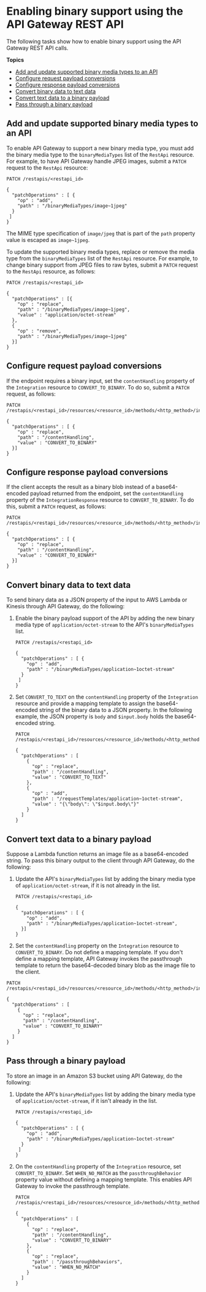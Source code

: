 # Enabling binary support using the API Gateway REST API<a name="api-gateway-payload-encodings-configure-with-control-service-api"></a>

The following tasks show how to enable binary support using the API Gateway REST API calls\.

**Topics**
+ [Add and update supported binary media types to an API](#api-gateway-payload-encodings-setup-with-api-set-encodings-map)
+ [Configure request payload conversions](#api-gateway-payload-encodings-setup-with-api-set-integration-request-encoding)
+ [Configure response payload conversions](#api-gateway-payload-encodings-setup-with-api-set-integration-response-encoding)
+ [Convert binary data to text data](#api-gateway-payload-encodings-convert-binary-to-string)
+ [Convert text data to a binary payload](#api-gateway-payload-encodings-convert-string-to-binary)
+ [Pass through a binary payload](#api-gateway-payload-encodings-pass-binary-as-is)

## Add and update supported binary media types to an API<a name="api-gateway-payload-encodings-setup-with-api-set-encodings-map"></a>

To enable API Gateway to support a new binary media type, you must add the binary media type to the `binaryMediaTypes` list of the `RestApi` resource\. For example, to have API Gateway handle JPEG images, submit a `PATCH` request to the `RestApi` resource: 

```
PATCH /restapis/<restapi_id>

{
  "patchOperations" : [ {
    "op" : "add",
    "path" : "/binaryMediaTypes/image~1jpeg"
  } 
 ]
}
```

The MIME type specification of `image/jpeg` that is part of the `path` property value is escaped as `image~1jpeg`\.

To update the supported binary media types, replace or remove the media type from the `binaryMediaTypes` list of the `RestApi` resource\. For example, to change binary support from JPEG files to raw bytes, submit a `PATCH` request to the `RestApi` resource, as follows: 

```
PATCH /restapis/<restapi_id>

{
  "patchOperations" : [{
    "op" : "replace",
    "path" : "/binaryMediaTypes/image~1jpeg",
    "value" : "application/octet-stream"
  },
  {
    "op" : "remove",
    "path" : "/binaryMediaTypes/image~1jpeg"
  }]
}
```

## Configure request payload conversions<a name="api-gateway-payload-encodings-setup-with-api-set-integration-request-encoding"></a>

If the endpoint requires a binary input, set the `contentHandling` property of the `Integration` resource to `CONVERT_TO_BINARY`\. To do so, submit a `PATCH` request, as follows: 

```
PATCH /restapis/<restapi_id>/resources/<resource_id>/methods/<http_method>/integration

{
  "patchOperations" : [ {
    "op" : "replace",
    "path" : "/contentHandling",
    "value" : "CONVERT_TO_BINARY"
  }]
}
```

## Configure response payload conversions<a name="api-gateway-payload-encodings-setup-with-api-set-integration-response-encoding"></a>

If the client accepts the result as a binary blob instead of a base64\-encoded payload returned from the endpoint, set the `contentHandling` property of the `IntegrationResponse` resource to `CONVERT_TO_BINARY`\. To do this, submit a `PATCH` request, as follows:

```
PATCH /restapis/<restapi_id>/resources/<resource_id>/methods/<http_method>/integration/responses/<status_code>

{
  "patchOperations" : [ {
    "op" : "replace",
    "path" : "/contentHandling",
    "value" : "CONVERT_TO_BINARY"
  }]
}
```

## Convert binary data to text data<a name="api-gateway-payload-encodings-convert-binary-to-string"></a>

To send binary data as a JSON property of the input to AWS Lambda or Kinesis through API Gateway, do the following: 

1. Enable the binary payload support of the API by adding the new binary media type of `application/octet-stream` to the API's `binaryMediaTypes` list\. 

   ```
   PATCH /restapis/<restapi_id>
   
   {
     "patchOperations" : [ {
       "op" : "add",
       "path" : "/binaryMediaTypes/application~1octet-stream"
     } 
    ]
   }
   ```

1. Set `CONVERT_TO_TEXT` on the `contentHandling` property of the `Integration` resource and provide a mapping template to assign the base64\-encoded string of the binary data to a JSON property\. In the following example, the JSON property is `body` and `$input.body` holds the base64\-encoded string\.

   ```
   PATCH /restapis/<restapi_id>/resources/<resource_id>/methods/<http_method>/integration
   
   {
     "patchOperations" : [
       {
         "op" : "replace",
         "path" : "/contentHandling",
         "value" : "CONVERT_TO_TEXT"
       },
       {
         "op" : "add",
         "path" : "/requestTemplates/application~1octet-stream",
         "value" : "{\"body\": \"$input.body\"}"
       }
     ]
   }
   ```

## Convert text data to a binary payload<a name="api-gateway-payload-encodings-convert-string-to-binary"></a>

Suppose a Lambda function returns an image file as a base64\-encoded string\. To pass this binary output to the client through API Gateway, do the following: 

1. Update the API's `binaryMediaTypes` list by adding the binary media type of `application/octet-stream`, if it is not already in the list\. 

   ```
   PATCH /restapis/<restapi_id>
   
   {
     "patchOperations" : [ {
       "op" : "add",
       "path" : "/binaryMediaTypes/application~1octet-stream",
     }]
   }
   ```

1.  Set the `contentHandling` property on the `Integration` resource to `CONVERT_TO_BINARY`\. Do not define a mapping template\. If you don't define a mapping template, API Gateway invokes the passthrough template to return the base64\-decoded binary blob as the image file to the client\. 

   ```
   PATCH /restapis/<restapi_id>/resources/<resource_id>/methods/<http_method>/integration/responses/<status_code>
   
   {
     "patchOperations" : [
       {
         "op" : "replace",
         "path" : "/contentHandling",
         "value" : "CONVERT_TO_BINARY"
       }
     ]
   }
   ```

## Pass through a binary payload<a name="api-gateway-payload-encodings-pass-binary-as-is"></a>

 To store an image in an Amazon S3 bucket using API Gateway, do the following: 

1. Update the API's `binaryMediaTypes` list by adding the binary media type of `application/octet-stream`, if it isn't already in the list\. 

   ```
   PATCH /restapis/<restapi_id>
   
   {
     "patchOperations" : [ {
       "op" : "add",
       "path" : "/binaryMediaTypes/application~1octet-stream"
     }
    ]
   }
   ```

1. On the `contentHandling` property of the `Integration` resource, set `CONVERT_TO_BINARY`\. Set `WHEN_NO_MATCH` as the `passthroughBehavior` property value without defining a mapping template\. This enables API Gateway to invoke the passthrough template\. 

   ```
   PATCH /restapis/<restapi_id>/resources/<resource_id>/methods/<http_method>/integration
   
   {
     "patchOperations" : [
       {
         "op" : "replace",
         "path" : "/contentHandling",
         "value" : "CONVERT_TO_BINARY"
       },
       {
         "op" : "replace",
         "path" : "/passthroughBehaviors",
         "value" : "WHEN_NO_MATCH"
       }
     ]
   }
   ```